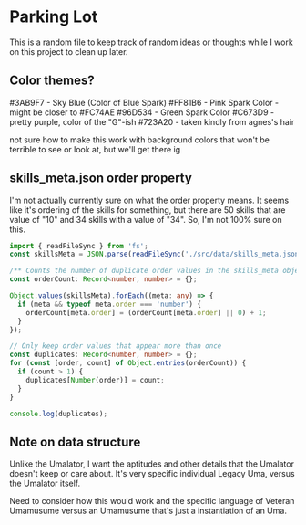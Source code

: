 # Parking Lot

This is a random file to keep track of random ideas or thoughts while I work on this project to clean up later.

## Color themes?

#3AB9F7 - Sky Blue (Color of Blue Spark)
#FF81B6 - Pink Spark Color - might be closer to #FC74AE
#96D534 - Green Spark Color
#C673D9 - pretty purple, color of the "G"-ish
#723A20 - taken kindly from agnes's hair

not sure how to make this work with background colors that won't be terrible to see or look at, but we'll get there ig

## skills_meta.json order property

I'm not actually currently sure on what the order property means. It seems like it's ordering of the skills for something, but there are 50 skills that are value of "10" and 34 skills with a value of "34". So, I'm not 100% sure on this.

```typescript
import { readFileSync } from 'fs';
const skillsMeta = JSON.parse(readFileSync('./src/data/skills_meta.json', 'utf-8'));

/** Counts the number of duplicate order values in the skills_meta object. */
const orderCount: Record<number, number> = {};

Object.values(skillsMeta).forEach((meta: any) => {
  if (meta && typeof meta.order === 'number') {
    orderCount[meta.order] = (orderCount[meta.order] || 0) + 1;
  }
});

// Only keep order values that appear more than once
const duplicates: Record<number, number> = {};
for (const [order, count] of Object.entries(orderCount)) {
  if (count > 1) {
    duplicates[Number(order)] = count;
  }
}

console.log(duplicates);
```

## Note on data structure

Unlike the Umalator, I want the aptitudes and other details that the Umalator doesn't keep or care about. It's very specific individual Legacy Uma, versus the Umalator itself.

Need to consider how this would work and the specific language of Veteran Umamusume versus an Umamusume that's just a instantiation of an Uma.

